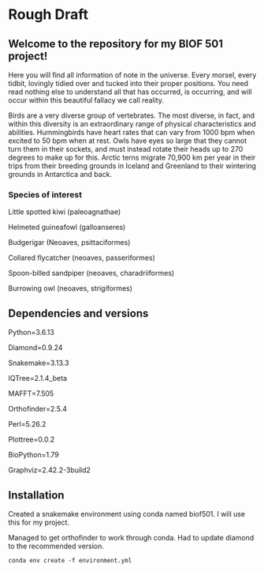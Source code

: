 # Rough Draft

## Welcome to the repository for my BIOF 501 project!

Here you will find all information of note in the universe. Every morsel, every tidbit, lovingly tidied over and tucked into their proper positions. You need read nothing else to understand all that has occurred, is occurring, and will occur within this beautiful fallacy we call reality.

Birds are a very diverse group of vertebrates. The most diverse, in fact, and within this diversity is an extraordinary range of physical characteristics and abilities. Hummingbirds have heart rates that can vary from 1000 bpm when excited to 50 bpm when at rest. Owls have eyes so large that they cannot turn them in their sockets, and must instead rotate their heads up to 270 degrees to make up for this. Arctic terns migrate 70,900 km per year in their trips from their breeding grounds in Iceland and Greenland to their wintering grounds in Antarctica and back.


### Species of interest
Little spotted kiwi (paleoagnathae)

Helmeted guineafowl (galloanseres)

Budgerigar (Neoaves, psittaciformes)

Collared flycatcher (neoaves, passeriformes)

Spoon-billed sandpiper (neoaves, charadriiformes)

Burrowing owl (neoaves, strigiformes)





## Dependencies and versions
Python=3.6.13

Diamond=0.9.24

Snakemake=3.13.3

IQTree=2.1.4_beta

MAFFT=7.505

Orthofinder=2.5.4

Perl=5.26.2

Plottree=0.0.2

BioPython=1.79

Graphviz=2.42.2-3build2

## Installation
Created a snakemake environment using conda named biof501. I will use this for my project.

Managed to get orthofinder to work through conda. Had to update diamond to the recommended version.

```
conda env create -f environment.yml
```